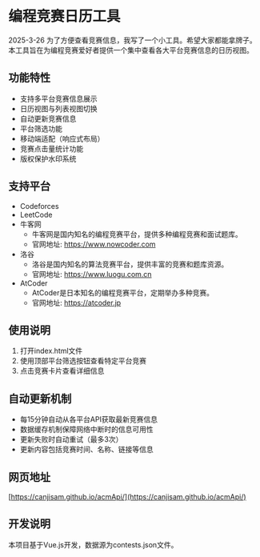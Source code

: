 # 编程竞赛日历工具
2025-3-26 为了方便查看竞赛信息，我写了一个小工具。希望大家都能拿牌子。
本工具旨在为编程竞赛爱好者提供一个集中查看各大平台竞赛信息的日历视图。

## 功能特性

- 支持多平台竞赛信息展示
- 日历视图与列表视图切换
- 自动更新竞赛信息
- 平台筛选功能
- 移动端适配（响应式布局）
- 竞赛点击量统计功能
- 版权保护水印系统

## 支持平台

- Codeforces
- LeetCode
- 牛客网
  - 牛客网是国内知名的编程竞赛平台，提供多种编程竞赛和面试题库。
  - 官网地址: https://www.nowcoder.com
- 洛谷
  - 洛谷是国内知名的算法竞赛平台，提供丰富的竞赛和题库资源。
  - 官网地址: https://www.luogu.com.cn
- AtCoder
  - AtCoder是日本知名的编程竞赛平台，定期举办多种竞赛。
  - 官网地址: https://atcoder.jp

## 使用说明

1. 打开index.html文件
2. 使用顶部平台筛选按钮查看特定平台竞赛
3. 点击竞赛卡片查看详细信息

## 自动更新机制

- 每15分钟自动从各平台API获取最新竞赛信息
- 数据缓存机制保障网络中断时的信息可用性
- 更新失败时自动重试（最多3次）
- 更新内容包括竞赛时间、名称、链接等信息

## 网页地址
[https://canjisam.github.io/acmApi/](https://canjisam.github.io/acmApi/)
## 开发说明

本项目基于Vue.js开发，数据源为contests.json文件。